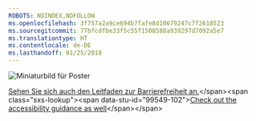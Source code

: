 ```yaml
---
ROBOTS: NOINDEX,NOFOLLOW
ms.openlocfilehash: 3f757a2a9ce694b7fafe8d10679247c7f2618523
ms.sourcegitcommit: 77bfcdfbe33f5c55f1508588a939297d7092a5e7
ms.translationtype: HT
ms.contentlocale: de-DE
ms.lasthandoff: 01/25/2018
---
```

![Miniaturbild für Poster](media/testfile.png)

<span data-ttu-id="99549-102">[Sehen Sie sich auch den Leitfaden zur Barrierefreiheit an.](https://technet.microsoft.com/en-us/library/mt790686(v=office.16).aspx)</span><span class="sxs-lookup"><span data-stu-id="99549-102">[Check out the accessibility guidance as well](https://technet.microsoft.com/en-us/library/mt790686(v=office.16).aspx)</span></span>
